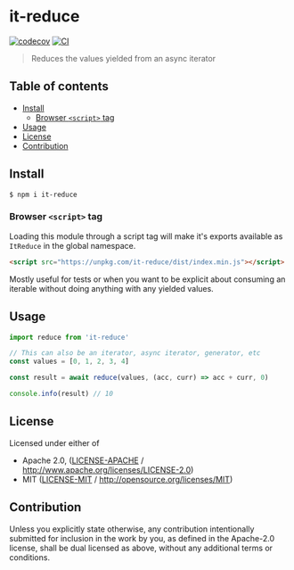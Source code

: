 # it-reduce <!-- omit in toc -->

[![codecov](https://img.shields.io/codecov/c/github/achingbrain/it.svg?style=flat-square)](https://codecov.io/gh/achingbrain/it)
[![CI](https://img.shields.io/github/actions/workflow/status/achingbrain/it/js-test-and-release.yml?branch=master\&style=flat-square)](https://github.com/achingbrain/it/actions/workflows/js-test-and-release.yml?query=branch%3Amaster)

> Reduces the values yielded from an async iterator

## Table of contents <!-- omit in toc -->

- [Install](#install)
  - [Browser `<script>` tag](#browser-script-tag)
- [Usage](#usage)
- [License](#license)
- [Contribution](#contribution)

## Install

```console
$ npm i it-reduce
```

### Browser `<script>` tag

Loading this module through a script tag will make it's exports available as `ItReduce` in the global namespace.

```html
<script src="https://unpkg.com/it-reduce/dist/index.min.js"></script>
```

Mostly useful for tests or when you want to be explicit about consuming an iterable without doing anything with any yielded values.

## Usage

```javascript
import reduce from 'it-reduce'

// This can also be an iterator, async iterator, generator, etc
const values = [0, 1, 2, 3, 4]

const result = await reduce(values, (acc, curr) => acc + curr, 0)

console.info(result) // 10
```

## License

Licensed under either of

- Apache 2.0, ([LICENSE-APACHE](LICENSE-APACHE) / <http://www.apache.org/licenses/LICENSE-2.0>)
- MIT ([LICENSE-MIT](LICENSE-MIT) / <http://opensource.org/licenses/MIT>)

## Contribution

Unless you explicitly state otherwise, any contribution intentionally submitted for inclusion in the work by you, as defined in the Apache-2.0 license, shall be dual licensed as above, without any additional terms or conditions.
